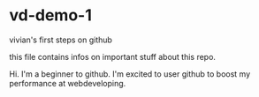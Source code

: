 # vd-demo-1
vivian's first steps on github

this file contains infos on important stuff about this repo.

Hi. I'm a beginner to github.
I'm excited to user github to boost my performance at webdeveloping.
